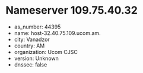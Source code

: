 # Nameserver 109.75.40.32

* as_number: 44395
* name: host-32.40.75.109.ucom.am.
* city: Vanadzor
* country: AM
* organization: Ucom CJSC
* version: Unknown
* dnssec: false

